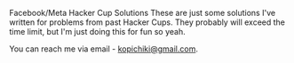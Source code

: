 Facebook/Meta Hacker Cup Solutions
These are just some solutions I've written for problems from past Hacker Cups. They probably will exceed the time limit, but I'm just doing this for fun so yeah.

You can reach me via email - kopichiki@gmail.com.
